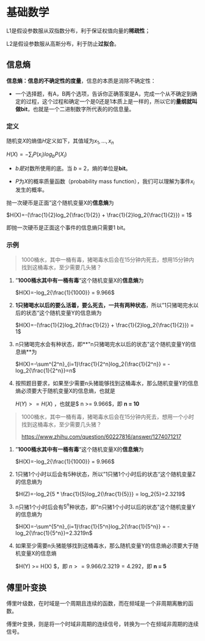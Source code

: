 # 基础数学

L1是假设参数服从双指数分布，利于保证权值向量的**稀疏性**；

L2是假设参数服从高斯分布，利于防止**过拟合**。



## 信息熵

**信息熵：信息的不确定性的度量**，信息的本质是消除不确定性：

- 一个选择题，有A，B两个选项，告诉你正确答案是A，完成一个从不确定到确定的过程，这个过程和确定一个是0还是1本质上是一样的，所以它的**量纲就叫做bit**，也就是一个二进制数字所代表的的信息量。

### 定义

随机变$X$的熵值$H$定义如下，其值域为${x_1, ..., x_n}$

$H(X)=- \displaystyle \sum_{i}{P(x_i)log_b{P(X_i)}}$

- *b是*对数所使用的底。当 *b* = 2，熵的单位是**bit**。

- $P$为$X$的概率质量函数（probability mass function），我们可以理解为事件$x_i$发生的概率。

抛一次硬币是正面”这个随机变量X的**信息熵**为

$H(X)=-(\frac{1}{2}log_2{\frac{1}{2}} + \frac{1}{2}log_2{\frac{1}{2}}) = 1$

即抛一次硬币是正面这个事件的信息熵只需要1 bit。

### 示例

> 1000桶水，其中一桶有毒，猪喝毒水后会在15分钟内死去，想用15分钟内找到这桶毒水，至少需要几头猪？

1. ”**1000桶水其中有一桶有毒**“这个随机变量X的**信息熵**为

   $H(X)=-log_2{\frac{1}{1000}} = 9.966$

2. **1只猪喝水以后的要么活着，要么死去，一共有两种状态**，所以”1只猪喝完水以后的状态“这个随机变量Y的信息熵为

   $H(X)=-(\frac{1}{2}log_2{\frac{1}{2}} + \frac{1}{2}log_2{\frac{1}{2}}) = 1$

3. n只猪喝完水会有种状态，即**"n只猪喝完水以后的状态"这个随机变量Y的信息熵**为

   $H(X)=-\sum^{2^n}_{i=1}\frac{1}{2^n}log_2{\frac{1}{2^n}} = -log_2{\frac{1}{2^n}}=n$

4. 按照题目要求，如果至少需要n头猪能够找到这桶毒水，那么随机变量Y的信息熵必须要大于随机变量X的信息熵，也就是

   $H(Y) >= H(X)$ ，也就是$ n >= 9.966$，即 **n = 10**

> 1000桶水，其中一桶有毒，猪喝毒水后会在15分钟内死去，想用一个小时找到这桶毒水，至少需要几头猪？
>
> https://www.zhihu.com/question/60227816/answer/1274071217

1. ”**1000桶水其中有一桶有毒**“这个随机变量X的**信息熵**为

   $H(X)=-log_2{\frac{1}{1000}} = 9.966$

2. 1只猪1个小时以后会有5种状态，所以”1只猪1个小时后的状态“这个随机变量Z的信息熵为

   $H(Z)=-log_2{5 * \frac{1}{5}log_2{\frac{1}{5}}} = log_2{5}=2.3219$

3. n只猪1个小时后会有${5^n}$种状态，即"n只猪1个小时以后的状态"这个随机变量Y的信息熵为

   $H(X)=-\sum^{5^n}_{i=1}\frac{1}{5^n}log_2{\frac{1}{5^n}} = -log_2{\frac{1}{5^n}}=2.3219n$

4. 如果至少需要n头猪能够找到这桶毒水，那么随机变量Y的信息熵必须要大于随机变量X的信息熵

   $H(Y) >= H(X) $，即 $n >= 9.966 / 2.3219 = 4.292$，即 **n = 5**



## 傅里叶变换

傅里叶级数，在时域是一个周期且连续的函数，而在频域是一个非周期离散的函数。

傅里叶变换，则是将一个时域非周期的连续信号，转换为一个在频域非周期的连续信号。

